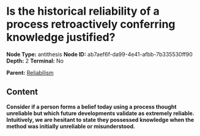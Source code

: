# Is the historical reliability of a process retroactively conferring knowledge justified?

**Node Type:** antithesis
**Node ID:** ab7aef6f-da99-4e41-afbb-7b335530ff90
**Depth:** 2
**Terminal:** No

**Parent:** [Reliabilism](reliabilism.md)

## Content

**Consider if a person forms a belief today using a process thought unreliable but which future developments validate as extremely reliable. Intuitively, we are hesitant to state they possessed knowledge when the method was initially unreliable or misunderstood.**
